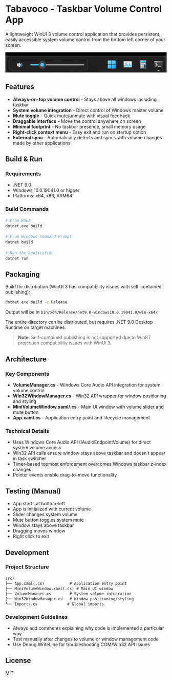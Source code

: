 # Tabavoco - Taskbar Volume Control App

A lightweight WinUI 3 volume control application that provides persistent, easily accessible system volume control from the bottom left corner of your screen.

![Screenshot](Assets/screenshot.png)

## Features

- **Always-on-top volume control** - Stays above all windows including taskbar
- **System volume integration** - Direct control of Windows master volume
- **Mute toggle** - Quick mute/unmute with visual feedback
- **Draggable interface** - Move the control anywhere on screen
- **Minimal footprint** - No taskbar presence, small memory usage
- **Right-click context menu** - Easy exit and run on startup option
- **External sync** - Automatically detects and syncs with volume changes made by other applications

## Build & Run

### Requirements
- .NET 9.0
- Windows 10.0.19041.0 or higher
- Platforms: x64, x86, ARM64

### Build Commands
```bash
# From WSL2
dotnet.exe build

# From Windows Command Prompt
dotnet build

# Run the application
dotnet run
```

## Packaging

Build for distribution (WinUI 3 has compatibility issues with self-contained publishing):

```bash
dotnet.exe build -c Release
```

Output will be in `bin/x64/Release/net9.0-windows10.0.19041.0/win-x64/`

The entire directory can be distributed, but requires .NET 9.0 Desktop Runtime on target machines.

> **Note**: Self-contained publishing is not supported due to WinRT projection compatibility issues with WinUI 3.

## Architecture

### Key Components

- **VolumeManager.cs** - Windows Core Audio API integration for system volume control
- **Win32WindowManager.cs** - Win32 API wrapper for window positioning and styling
- **MiniVolumeWindow.xaml/.cs** - Main UI window with volume slider and mute button
- **App.xaml.cs** - Application entry point and lifecycle management

### Technical Details

- Uses Windows Core Audio API (IAudioEndpointVolume) for direct system volume access
- Win32 API calls ensure window stays above taskbar and doesn't appear in task switcher
- Timer-based topmost enforcement overcomes Windows taskbar z-index changes
- Pointer events enable drag-to-move functionality

## Testing (Manual)

- App starts at bottom-left
- App is initialized with current volume
- Slider changes system volume 
- Mute button toggles system mute 
- Window stays above taskbar 
- Dragging moves window
- Right click to exit

## Development

### Project Structure
```
src/
├── App.xaml(.cs)           # Application entry point
├── MiniVolumeWindow.xaml(.cs) # Main UI window
├── VolumeManager.cs        # System volume integration
├── Win32WindowManager.cs   # Window positioning/styling
└── Imports.cs             # Global imports
```

### Development Guidelines
- Always add comments explaining why code is implemented a particular way
- Test manually after changes to volume or window management code
- Use Debug.WriteLine for troubleshooting COM/Win32 API issues

## License

MIT